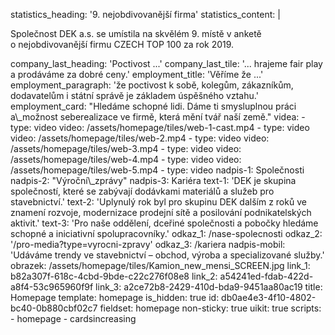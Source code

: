 statistics_heading: '9. nejobdivovanější firma'
statistics_content: |
  <p>Společnost DEK a.s. se umístila na skvělém 9. místě v anketě o&nbsp;nejobdivovanější firmu CZECH TOP 100 za rok 2019.
  </p>
company_last_heading: 'Poctivost ...'
company_last_tile: '... hrajeme fair play a prodáváme za dobré ceny.'
employment_title: 'Věříme že ...'
employment_paragraph: 'že poctivost k sobě, kolegům, zákazníkům, dodavatelům i státní správě je základem úspěšného vztahu.'
employment_card: "Hledáme schopné lidi. Dáme ti smysluplnou práci a\_možnost seberealizace ve firmě, která mění tvář naší země."
videa:
  -
    type: video
    video: /assets/homepage/tiles/web-1-cast.mp4
  -
    type: video
    video: /assets/homepage/tiles/web-2.mp4
  -
    type: video
    video: /assets/homepage/tiles/web-3.mp4
  -
    type: video
    video: /assets/homepage/tiles/web-4.mp4
  -
    type: video
    video: /assets/homepage/tiles/web-5.mp4
  -
    type: video
nadpis-1: Společnosti
nadpis-2: "Výroční\_zprávy"
nadpis-3: Kariéra
text-1: 'DEK je skupina společností, které se zabývají dodávkami materiálů a služeb pro stavebnictví.'
text-2: 'Uplynulý rok byl pro skupinu DEK dalším z roků ve znamení rozvoje, modernizace prodejní sítě a posilování podnikatelských aktivit.'
text-3: 'Pro naše oddělení, dceřiné společnosti a pobočky hledáme schopné a iniciativní spolupracovníky.'
odkaz_1: /nase-spolecnosti
odkaz_2: '/pro-media?type=vyrocni-zpravy'
odkaz_3: /kariera
nadpis-mobil: 'Udáváme trendy ve stavebnictví – obchod, výroba a specializované služby.'
obrazek: /assets/homepage/tiles/Kamion_new_mensi_SCREEN.jpg
link_1: b82a307f-618c-4cbd-9bde-c22c276f08e8
link_2: a54241ed-fdab-422d-a8f4-53c965960f9f
link_3: a2ce72b8-2429-410d-bda9-9451aa80ac19
title: Homepage
template: homepage
is_hidden: true
id: db0ae4e3-4f10-4802-bc40-0b880cbf02c7
fieldset: homepage
non-sticky: true
uikit: true
scripts:
  - homepage
  - cardsincreasing
